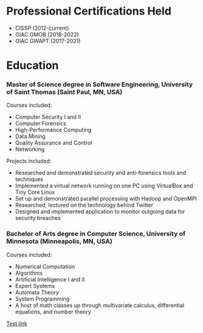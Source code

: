 # Professional Certifications Held

* CISSP (2012-current)
* GIAC GMOB (2018-2022)
* GIAC GWAPT (2017-2021)

# Education

### Master of Science degree in Software Engineering, University of Saint Thomas (Saint Paul, MN, USA)

Courses included:

* Computer Security I and II
* Computer Forensics
* High-Performance Computing
* Data Mining
* Quality Assurance and Control
* Networking

Projects included:

* Researched and demonstrated security and anti-forensics tools and techniques
* Implemented a virtual network running on one PC using VirtualBox and Tiny Core Linux
* Set up and demonstrated parallel processing with Hadoop and OpenMPI
* Researched, lectured on the technology behind Twitter
* Designed and implemented application to monitor outgoing data for security breaches

### Bachelor of Arts degree in Computer Science, University of Minnesota (Minneapolis, MN, USA)

Courses included:

* Numerical Computation
* Algorithms
* Artificial Intelligence I and II
* Expert Systems
* Automata Theory
* System Programming
* A host of math classes up through multivariate calculus, differential equations, and number theory

[Test link](articles/OWASP_Top_10/OWASP_Top_10.md)

